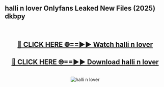 <h2>halli n lover Onlyfans Leaked New Files (2025) dkbpy</h2>
<br>
<div align="center">
<h2><a href="https://mediafiles.top/halli_n_lover&ref=git" rel="nofollow">🔴 CLICK HERE 🌐==►► Watch halli n lover</a></h2>
<h2><a href="https://mediafiles.top/halli_n_lover&ref=git" rel="nofollow">🔴 CLICK HERE 🌐==►► Download halli n lover</a></h2>
<br>
<a href="https://mediafiles.top/halli_n_lover&ref=git" rel="nofollow" data-target="animated-image.originalLink"><img src="https://i.ibb.co.com/xMMVF88/686577567.gif" alt="halli n lover" style="max-width: 100%; display: inline-block;" data-target="animated-image.originalImage"></a>
</div>
<br>
<br>